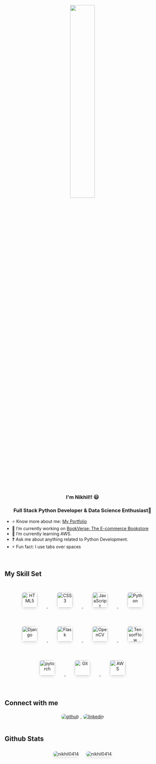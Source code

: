 <div align="center">
  <img src="https://camo.githubusercontent.com/7de37139d0b4c1ce40865e799b446c0e963a3dd8fb68d239707237c40604fa3d/68747470733a2f2f63646e2e6472696262626c652e636f6d2f75736572732f3733303730332f73637265656e73686f74732f363538313234332f6176656e746f2e676966" align="center" style="width: 40%" />
</div>  

### <div align="center">I'm Nikhil!! 😃 </div>  
### <div align="center"> Full Stack Python Developer & Data Science Enthusiast🚀</div>  

- ⭐️ Know more about me: [My Portfolio](https://nikhil0414.github.io/port/)    
- 🔭 I’m currently working on [BookVerse: The E-commerce Bookstore](https://github.com/Nikhil0414/BookVerse-The-E-commerce-Bookstore)  
- 🌱 I’m currently learning AWS.  
- ❓ Ask me about anything related to Python Development.  
- ⚡ Fun fact: I use tabs over spaces  

<br/>  

## My Skill Set  

<div align="center">  
  <a href="https://en.wikipedia.org/wiki/HTML5" target="_blank">
    <img style="margin: 30px; border-radius: 8px; box-shadow: 0 4px 8px rgba(0, 0, 0, 0.1);" src="https://profilinator.rishav.dev/skills-assets/html5-original-wordmark.svg" alt="HTML5" height="50" />
  </a>  
  <a href="https://www.w3schools.com/css/" target="_blank">
    <img style="margin: 30px; border-radius: 8px; box-shadow: 0 4px 8px rgba(0, 0, 0, 0.1);" src="https://profilinator.rishav.dev/skills-assets/css3-original-wordmark.svg" alt="CSS3" height="50" />
  </a>  
  <a href="https://www.javascript.com/" target="_blank">
    <img style="margin: 30px; border-radius: 8px; box-shadow: 0 4px 8px rgba(0, 0, 0, 0.1);" src="https://profilinator.rishav.dev/skills-assets/javascript-original.svg" alt="JavaScript" height="50" />
  </a>  
  <a href="https://www.python.org/" target="_blank">
    <img style="margin: 30px; border-radius: 8px; box-shadow: 0 4px 8px rgba(0, 0, 0, 0.1);" src="https://profilinator.rishav.dev/skills-assets/python-original.svg" alt="Python" height="50" />
  </a>  
  <a href="https://www.djangoproject.com/" target="_blank">
    <img style="margin: 30px; border-radius: 8px; box-shadow: 0 4px 8px rgba(0, 0, 0, 0.1);" src="https://profilinator.rishav.dev/skills-assets/django-original.svg" alt="Django" height="50" />
  </a>  
  <a href="https://flask.palletsprojects.com/" target="_blank">
    <img style="margin: 30px; border-radius: 8px; box-shadow: 0 4px 8px rgba(0, 0, 0, 0.1);" src="https://profilinator.rishav.dev/skills-assets/flask.png" alt="Flask" height="50" />
  </a>  
  <a href="https://opencv.org/" target="_blank">
    <img style="margin: 30px; border-radius: 8px; box-shadow: 0 4px 8px rgba(0, 0, 0, 0.1);" src="https://profilinator.rishav.dev/skills-assets/opencv-icon.svg" alt="OpenCV" height="50" />
  </a>  
  <a href="https://www.tensorflow.org/" target="_blank">
    <img style="margin: 30px; border-radius: 8px; box-shadow: 0 4px 8px rgba(0, 0, 0, 0.1);" src="https://profilinator.rishav.dev/skills-assets/tensorflow-icon.svg" alt="TensorFlow" height="50" />
  </a>  
  <a href="https://pytorch.org/" target="_blank">
    <img style="margin: 30px; border-radius: 8px; box-shadow: 0 4px 8px rgba(0, 0, 0, 0.1);" src="https://profilinator.rishav.dev/skills-assets/pytorch-icon.svg" alt="pytorch" height="50" />
  </a>  
  <a href="https://github.com/" target="_blank">
    <img style="margin: 30px; border-radius: 8px; box-shadow: 0 4px 8px rgba(0, 0, 0, 0.1);" src="https://profilinator.rishav.dev/skills-assets/git-scm-icon.svg" alt="Git" height="50" />
  </a>  
  <a href="https://aws.amazon.com/" target="_blank">
    <img style="margin: 30px; border-radius: 8px; box-shadow: 0 4px 8px rgba(0, 0, 0, 0.1);" src="https://profilinator.rishav.dev/skills-assets/amazonwebservices-original-wordmark.svg" alt="AWS" height="50" />
  </a>  
</div>

<br/>

## Connect with me  
<div align="center">
  <a href="https://github.com/Nikhil0414" target="_blank">
    <img src="https://img.shields.io/badge/github-%2324292e.svg?&style=for-the-badge&logo=github&logoColor=white" alt="github" style="margin: 5px; border-radius: 8px;" />
  </a>
  <a href="https://linkedin.com/in/nikhil761401" target="_blank">
    <img src="https://img.shields.io/badge/linkedin-%231E77B5.svg?&style=for-the-badge&logo=linkedin&logoColor=white" alt="linkedin" style="margin: 5px; border-radius: 8px;" />
  </a>  
</div>  

<br/>

## Github Stats  
<p align="center">
  <img src="https://github-readme-stats.vercel.app/api/top-langs?username=nikhil0414&show_icons=true&locale=en&layout=compact" alt="nikhil0414" style="margin: 10px; border-radius: 8px; box-shadow: 0 4px 8px rgba(0, 0, 0, 0.1);" />
  <img src="https://github-readme-streak-stats.herokuapp.com/?user=nikhil0414&" alt="nikhil0414" style="margin: 10px; border-radius: 8px; box-shadow: 0 4px 8px rgba(0, 0, 0, 0.1);" />
</p>

<br/>

